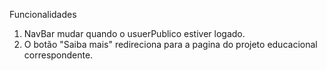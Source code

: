 Funcionalidades
1. NavBar mudar quando o usuerPublico estiver logado.
2. O botão "Saiba mais" redireciona para a pagina do projeto educacional correspondente.